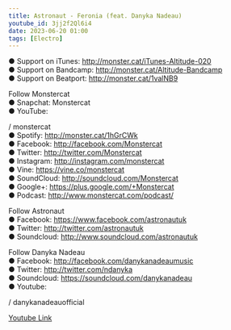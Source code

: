 ```yaml
---
title: Astronaut - Feronia (feat. Danyka Nadeau)
youtube_id: 3jj2f2Ql6i4
date: 2023-06-20 01:00
tags: [Electro]
---
```

● Support on iTunes: <http://monster.cat/iTunes-Altitude-020>  
● Support on Bandcamp: <http://monster.cat/Altitude-Bandcamp>  
● Support on Beatport: <http://monster.cat/1valNB9>  


Follow Monstercat  
● Snapchat: Monstercat  
● YouTube:  

 / monstercat  
● Spotify: <http://monster.cat/1hGrCWk>  
● Facebook: <http://facebook.com/Monstercat>  
● Twitter: <http://twitter.com/Monstercat>  
● Instagram: <http://instagram.com/monstercat>  
● Vine: <https://vine.co/monstercat>  
● SoundCloud: <http://soundcloud.com/Monstercat>  
● Google+: <https://plus.google.com/+Monstercat>  
● Podcast: <http://www.monstercat.com/podcast/>  

Follow Astronaut  
● Facebook: <https://www.facebook.com/astronautuk>  
● Twitter: <http://twitter.com/astronautuk>  
● Soundcloud: <http://www.soundcloud.com/astronautuk>  

Follow Danyka Nadeau  
● Facebook: <http://facebook.com/danykanadeaumusic>  
● Twitter: <http://twitter.com/ndanyka>  
● Soundcloud: <https://soundcloud.com/danykanadeau>  
● Youtube:  

 / danykanadeauofficial  

[Youtube Link](https://www.youtube.com/watch?v=3jj2f2Ql6i4)  
